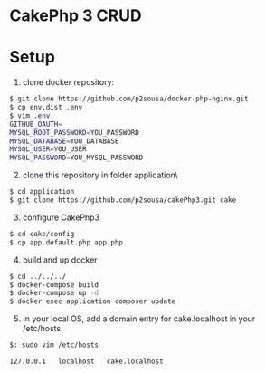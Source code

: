 # CakePhp 3 CRUD

# Setup

1. clone docker repository:

```bash
$ git clone https://github.com/p2sousa/docker-php-nginx.git
$ cp env.dist .env
$ vim .env
GITHUB_OAUTH=
MYSQL_ROOT_PASSWORD=YOU_PASSWORD
MYSQL_DATABASE=YOU_DATABASE
MYSQL_USER=YOU_USER
MYSQL_PASSWORD=YOU_MYSQL_PASSWORD
```

2. clone this repository in folder application\

```bash
$ cd application
$ git clone https://github.com/p2sousa/cakePhp3.git cake
```
3. configure CakePhp3

```bash
$ cd cake/config
$ cp app.default.php app.php
```

4. build and up docker

```bash
$ cd ../../../
$ docker-compose build
$ docker-compose up -d
$ docker exec application composer update
```
5. In your local OS, add a domain entry for cake.localhost in your /etc/hosts

```bash
$: sudo vim /etc/hosts

127.0.0.1	localhost   cake.localhost
```